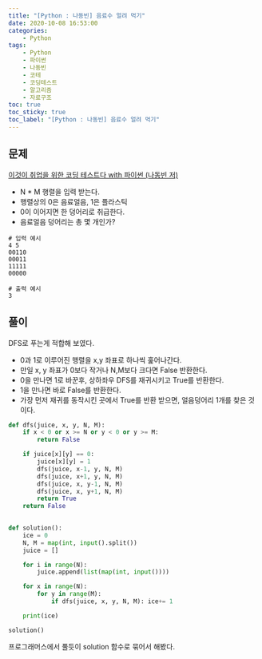```yaml
---
title: "[Python : 나동빈] 음료수 얼려 먹기"
date: 2020-10-08 16:53:00
categories:
    - Python
tags:
    - Python
    - 파이썬
    - 나동빈
    - 코테
    - 코딩테스트
    - 알고리즘
    - 자료구조
toc: true
toc_sticky: true
toc_label: "[Python : 나동빈] 음료수 얼려 먹기"
---
```

## 문제
[이것이 취업을 위한 코딩 테스트다 with 파이썬 (나동빈 저)](https://youtu.be/7C9RgOcvkvo?list=PLRx0vPvlEmdAghTr5mXQxGpHjWqSz0dgC&t=2599)  
  
- N * M 행렬을 입력 받는다.
- 행렬상의 0은 음료얼음, 1은 플라스틱
- 0이 이어지면 한 덩어리로 취급한다.
- 음료얼음 덩어리는 총 몇 개인가?

```
# 입력 예시
4 5
00110 
00011
11111
00000

# 출력 예시
3
```

## 풀이
DFS로 푸는게 적합해 보였다.  

- 0과 1로 이루어진 행렬을 x,y 좌표로 하나씩 훑어나간다.
- 만일 x, y 좌표가 0보다 작거나 N,M보다 크다면 False 반환한다.
- 0을 만나면 1로 바꾼후, 상하좌우 DFS를 재귀시키고 True를 반환한다.
- 1을 만나면 바로 False를 반환한다.
- 가장 먼저 재귀를 동작시킨 곳에서 True를 반환 받으면, 얼음덩어리 1개를 찾은 것이다.

```python
def dfs(juice, x, y, N, M):
    if x < 0 or x >= N or y < 0 or y >= M:
        return False

    if juice[x][y] == 0:
        juice[x][y] = 1
        dfs(juice, x-1, y, N, M)
        dfs(juice, x+1, y, N, M)
        dfs(juice, x, y-1, N, M)
        dfs(juice, x, y+1, N, M)
        return True
    return False
    

def solution():
    ice = 0
    N, M = map(int, input().split())
    juice = []

    for i in range(N):
        juice.append(list(map(int, input())))

    for x in range(N):
        for y in range(M):
            if dfs(juice, x, y, N, M): ice+= 1

    print(ice)

solution()
```
프로그래머스에서 풀듯이 solution 함수로 묶어서 해봤다.  